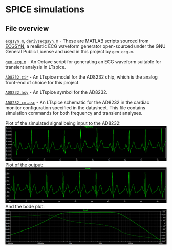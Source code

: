# SPICE simulations
## File overview
[`ecgsyn.m`](spice/ecgsyn_m), [`derivsecgsyn.m`](spice/derivsecgsyn.m) - These are MATLAB scripts sourced from [ECGSYN](https://physionet.org/content/ecgsyn/1.0.0/), a realistic ECG waveform generator open-sourced under the GNU General Public License and used in this project by `gen_ecg.m`.

[`gen_ecg.m`](spice/gen_ecg.m) - An Octave script for generating an ECG waveform suitable for transient analysis in LTspice.

[`AD8232.cir`](spice/AD8232.cir) - An LTspice model for the AD8232 chip, which is the analog front-end of choice for this project.

[`AD8232.asy`](spice/AD8232.asy) - An LTspice symbol for the AD8232.

[`AD8232_cm.asc`](spice/AD8232_cm.asc) - An LTspice schematic for the AD8232 in the cardiac monitor configuration specified in the datasheet. This file contains simulation commands for both frequency and transient analyses.

Plot of the simulated signal being input to the AD8232:
![Raw ECG](../docs/visuals/ecg_raw.png)
Plot of the output:
![Output ECG](../docs/visuals/ecg_out.png)
And the bode plot:
![SPICE bode plot](../docs/visuals/spice_bode.png)
